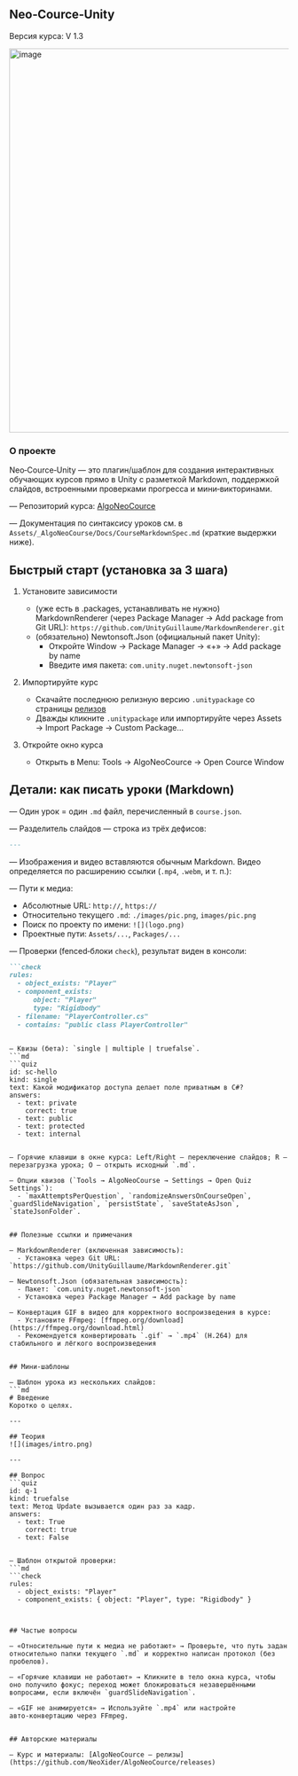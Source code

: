 ## Neo‑Cource‑Unity

Версия курса: V 1.3

<img width="813" height="693" alt="image" src="https://github.com/user-attachments/assets/d54299b1-1739-4d7b-a2ef-6a9565eb723b" />

### О проекте
Neo‑Cource‑Unity — это плагин/шаблон для создания интерактивных обучающих курсов прямо в Unity с разметкой Markdown, поддержкой слайдов, встроенными проверками прогресса и мини‑викторинами.

— Репозиторий курса: [AlgoNeoCource](https://github.com/NeoXider/AlgoNeoCource)

— Документация по синтаксису уроков см. в `Assets/_AlgoNeoCourse/Docs/CourseMarkdownSpec.md` (краткие выдержки ниже).


## Быстрый старт (установка за 3 шага)

1) Установите зависимости
   - (уже есть в .packages, устанавливать не нужно) MarkdownRenderer (через Package Manager → Add package from Git URL):
     `https://github.com/UnityGuillaume/MarkdownRenderer.git`
   - (обязательно) Newtonsoft.Json (официальный пакет Unity):
     - Откройте Window → Package Manager → «+» → Add package by name
     - Введите имя пакета: `com.unity.nuget.newtonsoft-json`

2) Импортируйте курс
   - Скачайте последнюю релизную версию `.unitypackage` со страницы [релизов](https://github.com/NeoXider/AlgoNeoCource/releases)
   - Дважды кликните `.unitypackage` или импортируйте через Assets → Import Package → Custom Package…

3) Откройте окно курса
   - Открыть в Menu: Tools -> AlgoNeoCource -> Open Cource Window


## Детали: как писать уроки (Markdown)

— Один урок = один `.md` файл, перечисленный в `course.json`.

— Разделитель слайдов — строка из трёх дефисов:
```md
---
```

— Изображения и видео вставляются обычным Markdown. Видео определяется по расширению ссылки (`.mp4`, `.webm`, и т. п.):

— Пути к медиа:
  - Абсолютные URL: `http://`, `https://`
  - Относительно текущего `.md`: `./images/pic.png`, `images/pic.png`
  - Поиск по проекту по имени: `![](logo.png)`
  - Проектные пути: `Assets/...`, `Packages/...`

— Проверки (fenced‑блоки `check`), результат виден в консоли:
```md
```check
rules:
  - object_exists: "Player"
  - component_exists:
      object: "Player"
      type: "Rigidbody"
  - filename: "PlayerController.cs"
  - contains: "public class PlayerController"
```
```

— Квизы (бета): `single | multiple | truefalse`.
```md
```quiz
id: sc-hello
kind: single
text: Какой модификатор доступа делает поле приватным в C#?
answers:
  - text: private
    correct: true
  - text: public
  - text: protected
  - text: internal
```
```

— Горячие клавиши в окне курса: Left/Right — переключение слайдов; R — перезагрузка урока; O — открыть исходный `.md`.

— Опции квизов (`Tools → AlgoNeoCourse → Settings → Open Quiz Settings`):
  - `maxAttemptsPerQuestion`, `randomizeAnswersOnCourseOpen`, `guardSlideNavigation`, `persistState`, `saveStateAsJson`, `stateJsonFolder`.


## Полезные ссылки и примечания

— MarkdownRenderer (включенная зависимость):
  - Установка через Git URL: `https://github.com/UnityGuillaume/MarkdownRenderer.git`

— Newtonsoft.Json (обязательная зависимость):
  - Пакет: `com.unity.nuget.newtonsoft-json`
  - Установка через Package Manager → Add package by name

— Конвертация GIF в видео для корректного воспроизведения в курсе:
  - Установите FFmpeg: [ffmpeg.org/download](https://ffmpeg.org/download.html)
  - Рекомендуется конвертировать `.gif` → `.mp4` (H.264) для стабильного и лёгкого воспроизведения


## Мини‑шаблоны

— Шаблон урока из нескольких слайдов:
```md
# Введение
Коротко о целях.

---

## Теория
![](images/intro.png)

---

## Вопрос
```quiz
id: q-1
kind: truefalse
text: Метод Update вызывается один раз за кадр.
answers:
  - text: True
    correct: true
  - text: False
```
```

— Шаблон открытой проверки:
```md
```check
rules:
  - object_exists: "Player"
  - component_exists: { object: "Player", type: "Rigidbody" }
```
```


## Частые вопросы

— «Относительные пути к медиа не работают» → Проверьте, что путь задан относительно папки текущего `.md` и корректно написан протокол (без пробелов).

— «Горячие клавиши не работают» → Кликните в тело окна курса, чтобы оно получило фокус; переход может блокироваться незавершёнными вопросами, если включён `guardSlideNavigation`.

— «GIF не анимируется» → Используйте `.mp4` или настройте авто‑конвертацию через FFmpeg.


## Авторские материалы

— Курс и материалы: [AlgoNeoCource — релизы](https://github.com/NeoXider/AlgoNeoCource/releases)
